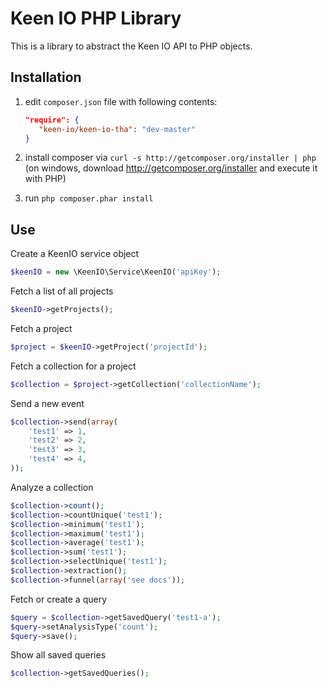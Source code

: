 Keen IO PHP Library
================================
This is a library to abstract the Keen IO API to PHP objects.  


Installation
------------
  1. edit `composer.json` file with following contents:

     ```json
     "require": {
        "keen-io/keen-io-tha": "dev-master"
     }
     ```
  2. install composer via `curl -s http://getcomposer.org/installer | php` (on windows, download
     http://getcomposer.org/installer and execute it with PHP)
  3. run `php composer.phar install`

Use
---

Create a KeenIO service object
```php
$keenIO = new \KeenIO\Service\KeenIO('apiKey');
```

Fetch a list of all projects 
```php
$keenIO->getProjects();
```

Fetch a project
```php
$project = $keenIO->getProject('projectId');
```

Fetch a collection for a project
```php
$collection = $project->getCollection('collectionName');
```

Send a new event
```php
$collection->send(array(
    'test1' => 1,
    'test2' => 2,
    'test3' => 3,
    'test4' => 4,
));
```

Analyze a collection
```php
$collection->count();
$collection->countUnique('test1');
$collection->minimum('test1');
$collection->maximum('test1');
$collection->average('test1');
$collection->sum('test1');
$collection->selectUnique('test1');
$collection->extraction();
$collection->funnel(array('see docs'));
```

Fetch or create a query
```php
$query = $collection->getSavedQuery('test1-a');
$query->setAnalysisType('count');
$query->save();
```

Show all saved queries
```php
$collection->getSavedQueries();
```
